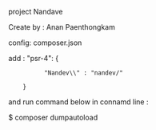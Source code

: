 project Nandave

Create by : Anan Paenthongkam

config: composer.json 

add  : "psr-4": { 
     
              "Nandev\\" : "nandev/"

        }


and run command below in  connamd line :

$ composer dumpautoload


